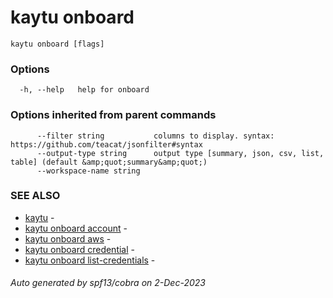 # kaytu onboard



```
kaytu onboard [flags]
```

### Options

```
  -h, --help   help for onboard
```

### Options inherited from parent commands

```
      --filter string           columns to display. syntax: https://github.com/teacat/jsonfilter#syntax
      --output-type string      output type [summary, json, csv, list, table] (default &amp;quot;summary&amp;quot;)
      --workspace-name string   
```

### SEE ALSO

* [kaytu](.)	 - 
* [kaytu onboard account](kaytu_onboard_account)	 - 
* [kaytu onboard aws](kaytu_onboard_aws)	 - 
* [kaytu onboard credential](kaytu_onboard_credential)	 - 
* [kaytu onboard list-credentials](kaytu_onboard_list-credentials)	 - 

###### Auto generated by spf13/cobra on 2-Dec-2023
